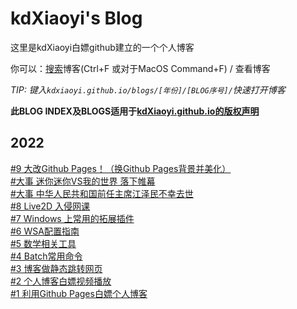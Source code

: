 # kdXiaoyi's Blog
这里是kdXiaoyi白嫖github建立的一个个人博客

你可以：[搜索](/search.html)博客(Ctrl+F 或对于MacOS Command+F) / 查看博客

_TIP: 键入`kdxiaoyi.github.io/blogs/[年份]/[BLOG序号]/`快速打开博客_

**此BLOG INDEX及BLOGS适用于[kdXiaoyi.github.io的版权声明](https://kdxiaoyi.github.io/LICENSE_)**
## 2022
[#9 大改Github Pages！（换Github Pages背景并美化）](/blogs/2022/9)<br>
[#大事 迷你迷你VS我的世界 落下帷幕](https://kdx233.github.io/res/docs/Miniplay_lost_by_Netease/)<br>
[#大事 中华人民共和国前任主席江泽民不幸去世](https://baijiahao.baidu.com/s?id=1751005478603095729)<br>
[#8 Live2D 入侵网课](/blogs/2022/8)<br>
[#7 Windows 上常用的拓展插件](/blogs/2022/7)<br>
[#6 WSA配置指南](/blogs/2022/6)<br>
[#5 数学相关工具](/blogs/2022/5)<br>
[#4 Batch常用命令](/blogs/2022/4)<br>
[#3 博客做静态跳转网页](/blogs/2022/3)<br>
[#2 个人博客白嫖视频播放](/blogs/2022/2)<br>
[#1 利用Github Pages白嫖个人博客](/blogs/2022/1)<br>